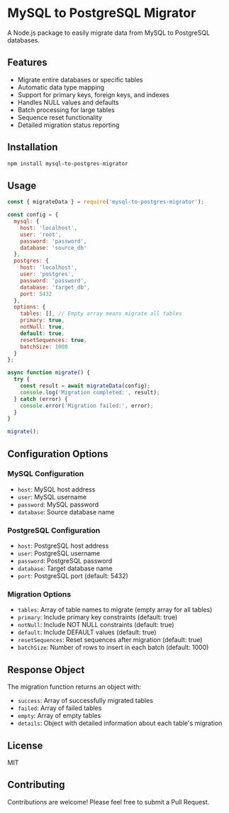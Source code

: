 # MySQL to PostgreSQL Migrator

A Node.js package to easily migrate data from MySQL to PostgreSQL databases.

## Features

- Migrate entire databases or specific tables
- Automatic data type mapping
- Support for primary keys, foreign keys, and indexes
- Handles NULL values and defaults
- Batch processing for large tables
- Sequence reset functionality
- Detailed migration status reporting

## Installation

```bash
npm install mysql-to-postgres-migrator
```

## Usage

```javascript
const { migrateData } = require('mysql-to-postgres-migrator');

const config = {
  mysql: {
    host: 'localhost',
    user: 'root',
    password: 'password',
    database: 'source_db'
  },
  postgres: {
    host: 'localhost',
    user: 'postgres',
    password: 'password',
    database: 'target_db',
    port: 5432
  },
  options: {
    tables: [], // Empty array means migrate all tables
    primary: true,
    notNull: true,
    default: true,
    resetSequences: true,
    batchSize: 1000
  }
};

async function migrate() {
  try {
    const result = await migrateData(config);
    console.log('Migration completed:', result);
  } catch (error) {
    console.error('Migration failed:', error);
  }
}

migrate();
```

## Configuration Options

### MySQL Configuration
- `host`: MySQL host address
- `user`: MySQL username
- `password`: MySQL password
- `database`: Source database name

### PostgreSQL Configuration
- `host`: PostgreSQL host address
- `user`: PostgreSQL username
- `password`: PostgreSQL password
- `database`: Target database name
- `port`: PostgreSQL port (default: 5432)

### Migration Options
- `tables`: Array of table names to migrate (empty array for all tables)
- `primary`: Include primary key constraints (default: true)
- `notNull`: Include NOT NULL constraints (default: true)
- `default`: Include DEFAULT values (default: true)
- `resetSequences`: Reset sequences after migration (default: true)
- `batchSize`: Number of rows to insert in each batch (default: 1000)

## Response Object

The migration function returns an object with:
- `success`: Array of successfully migrated tables
- `failed`: Array of failed tables
- `empty`: Array of empty tables
- `details`: Object with detailed information about each table's migration

## License

MIT

## Contributing

Contributions are welcome! Please feel free to submit a Pull Request.